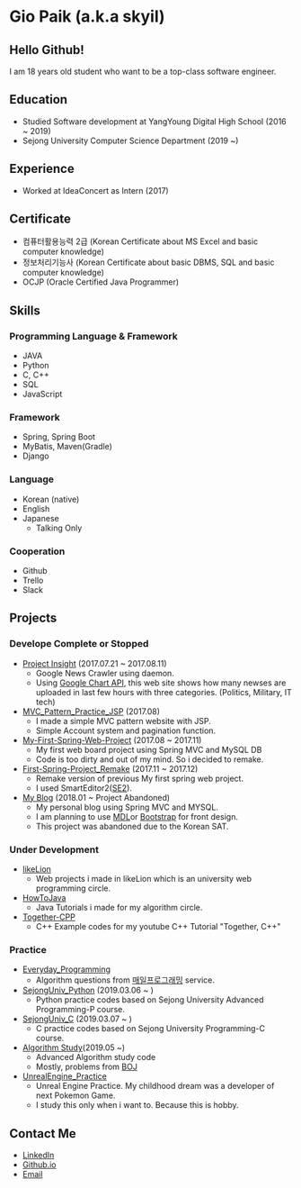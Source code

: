 # Gio Paik (a.k.a skyil)
## Hello Github!
I am 18 years old student who want to be a top-class software engineer. 
## Education
- Studied Software development at YangYoung Digital High School (2016 ~ 2019)
- Sejong University Computer Science Department (2019 ~)
## Experience
- Worked at IdeaConcert as Intern (2017)
## Certificate
- 컴퓨터활용능력 2급 (Korean Certificate about MS Excel and basic computer knowledge)
- 정보처리기능사 (Korean Certificate about basic DBMS, SQL and basic computer knowledge)
- OCJP (Oracle Certified Java Programmer)
## Skills
### Programming Language & Framework
- JAVA
- Python
- C, C++
- SQL
- JavaScript
### Framework
- Spring, Spring Boot
- MyBatis, Maven(Gradle)
- Django
### Language
- Korean (native)
- English
- Japanese
  - Talking Only
### Cooperation
- Github
- Trello
- Slack
## Projects
### Develope Complete or Stopped
- [Project Insight](https://github.com/skyil7/Project-Insight) (2017.07.21 ~ 2017.08.11)
  - Google News Crawler using daemon.
  - Using [Google Chart API](https://developers.google.com/chart/), this web site shows how many newses are uploaded in last few hours with three categories. (Politics, Military, IT tech)
- [MVC_Pattern_Practice_JSP](https://github.com/skyil7/MVC_Pattern_Practice_JSP) (2017.08)
  - I made a simple MVC pattern website with JSP.
  - Simple Account system and pagination function.
- [My-First-Spring-Web-Project](https://github.com/skyil7/My-First-Spring-Web-Project) (2017.08 ~ 2017.11)
  - My first web board project using Spring MVC and MySQL DB
  - Code is too dirty and out of my mind. So i decided to remake.
- [First-Spring-Project_Remake](https://github.com/skyil7/First-Spring-Project_Remake) (2017.11 ~ 2017.12)
  - Remake version of previous My first spring web project.
  - I used SmartEditor2([SE2](https://github.com/naver/smarteditor2)).
- [My Blog](https://github.com/skyil7/Spring_Blog) (2018.01 ~ Project Abandoned)
  - My personal blog using Spring MVC and MYSQL.
  - I am planning to use [MDL](https://getmdl.io/templates/index.html)or [Bootstrap](http://getbootstrap.com/) for front design.
  - This project was abandoned due to the Korean SAT.
### Under Development
- [likeLion](https://github.com/skyil7/likeLion)
  - Web projects i made in likeLion which is an university web programming circle.
- [HowToJava](https://github.com/skyil7/HowToJava)
  - Java Tutorials i made for my algorithm circle.
- [Together-CPP](https://github.com/skyil7/Together-CPP)
  - C++ Example codes for my youtube C++ Tutorial "Together, C++"
### Practice
- [Everyday_Programming](https://github.com/skyil7/Everyday_Programming)
  - Algorithm questions from [매일프로그래밍](http://mailprogramming.com/) service.
- [SejongUniv_Python](https://github.com/skyil7/SejongUniv_Python) (2019.03.06 ~ )
  - Python practice codes based on Sejong University Advanced Programming-P course.
- [SejongUniv_C](https://github.com/skyil7/SejongUniv_C) (2019.03.07 ~ )
  - C practice codes based on Sejong University Programming-C course.
- [Algorithm Study](https://github.com/skyil7/AlgorithmStudy)(2019.05 ~)
  - Advanced Algorithm study code
  - Mostly, problems from [BOJ](https://acmicpc.net)
- [UnrealEngine_Practice](https://github.com/skyil7/UnrealEngine_Practice)
  - Unreal Engine Practice. My childhood dream was a developer of next Pokemon Game.
  - I study this only when i want to. Because this is hobby.
## Contact Me
- [LinkedIn](https://www.linkedin.com/in/%EC%A7%80%EC%98%A4-%EB%B0%B1-476348175/?locale=en_US)
- [Github.io](https://skyil7.github.io)
- [Email](giopaik@naver.com)
